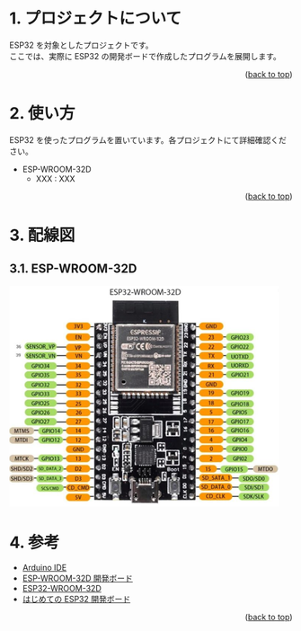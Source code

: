 <a name="readme-top"></a>

<!-- ABOUT THE PROJECT -->

# 1. プロジェクトについて

ESP32 を対象としたプロジェクトです。  
ここでは、実際に ESP32 の開発ボードで作成したプログラムを展開します。

<p align="right">(<a href="#readme-top">back to top</a>)</p>

<!-- USAGE EXAMPLES -->

# 2. 使い方

ESP32 を使ったプログラムを置いています。各プロジェクトにて詳細確認ください。

- ESP-WROOM-32D
  - XXX : XXX

<p align="right">(<a href="#readme-top">back to top</a>)</p>

# 3. 配線図

## 3.1. ESP-WROOM-32D

<img src="./img/esp-wroom-32d.jpg" width="480">

# 4. 参考

- [Arduino IDE](https://www.arduino.cc/en/software)
- [ESP-WROOM-32D 開発ボード](https://akizukidenshi.com/catalog/g/gM-13628/)
- [ESP32-WROOM-32D](https://www.digikey.jp/ja/products/detail/espressif-systems/ESP32-WROOM-32D-N4/9381716)
- [はじめての ESP32 開発ボード](https://burariweb.info/electronic-work/esp-wroom-32d.html)

<p align="right">(<a href="#readme-top">back to top</a>)</p>
